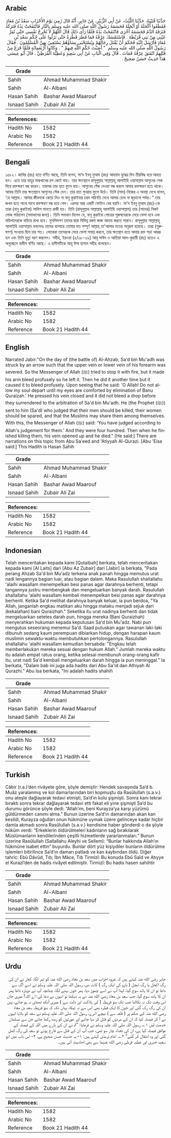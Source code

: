 ## Arabic


<div dir="rtl" lang="ar" style={{fontSize:'larger',backgroundColor:'#f8f9fa',padding:20}}>
حَدَّثَنَا قُتَيْبَةُ، حَدَّثَنَا اللَّيْثُ، عَنْ أَبِي الزُّبَيْرِ، عَنْ جَابِرٍ، أَنَّهُ قَالَ رُمِيَ يَوْمَ الأَحْزَابِ سَعْدُ بْنُ مُعَاذٍ فَقَطَعُوا أَكْحَلَهُ أَوْ أَبْجَلَهُ فَحَسَمَهُ رَسُولُ اللَّهِ صلى الله عليه وسلم بِالنَّارِ فَانْتَفَخَتْ يَدُهُ فَتَرَكَهُ فَنَزَفَهُ الدَّمُ فَحَسَمَهُ أُخْرَى فَانْتَفَخَتْ يَدُهُ فَلَمَّا رَأَى ذَلِكَ قَالَ اللَّهُمَّ لاَ تُخْرِجْ نَفْسِي حَتَّى تُقِرَّ عَيْنِي مِنْ بَنِي قُرَيْظَةَ ‏.‏ فَاسْتَمْسَكَ عِرْقُهُ فَمَا قَطَرَ قَطْرَةً حَتَّى نَزَلُوا عَلَى حُكْمِ سَعْدِ بْنِ مُعَاذٍ فَأَرْسَلَ إِلَيْهِ فَحَكَمَ أَنْ يُقْتَلَ رِجَالُهُمْ وَيُسْتَحْيَى نِسَاؤُهُمْ يَسْتَعِينُ بِهِنَّ الْمُسْلِمُونَ ‏.‏ فَقَالَ رَسُولُ اللَّهِ صلى الله عليه وسلم ‏ "‏ أَصَبْتَ حُكْمَ اللَّهِ فِيهِمْ ‏"‏ ‏.‏ وَكَانُوا أَرْبَعَمِائَةٍ فَلَمَّا فَرَغَ مِنْ قَتْلِهِمُ انْفَتَقَ عِرْقُهُ فَمَاتَ ‏.‏ قَالَ وَفِي الْبَابِ عَنْ أَبِي سَعِيدٍ وَعَطِيَّةَ الْقُرَظِيِّ ‏.‏ قَالَ أَبُو عِيسَى هَذَا حَدِيثٌ حَسَنٌ صَحِيحٌ ‏.‏
</div>
<div style={{backgroundColor:'#f8f9fa',padding:20, marginBottom: 10}}><table> <thead> <tr> <th>Grade</th> <th></th> </tr> </thead> <tbody> <tr><td>Sahih</td><td>Ahmad Muhammad Shakir</td></tr><tr><td>Sahih</td><td>Al-Albani</td></tr><tr><td>Hasan Sahih</td><td>Bashar Awad Maarouf</td></tr><tr><td>Isnaad Sahih</td><td>Zubair Ali Zai</td></tr></tbody></table><table> <thead> <tr> <th>References:</th> <th></th> </tr> </thead> <tbody><tr><td>Hadith No</td><td>1582</td></tr><tr><td>Arabic No</td><td>1582</td></tr><tr><td>Reference</td><td>Book 21 Hadith 44</td></tr></tbody></table></div>

## Bengali


<div dir="ltr" lang="bn" style={{fontSize:'larger',backgroundColor:'#f8f9fa',padding:20}}>
১৫৮২। জাবির (রাঃ) হতে বর্ণিত আছে, তিনি বলেন, সা’দ ইবনু মুআয (রাঃ) আহযাব যুদ্ধের দিন তীরবিদ্ধ হয়ে আহত হন। এতে তার বাহুর মাঝখানের রগ কেটে যায়। তার ক্ষতস্থানে রাসূলুল্লাহ সাল্লাল্লাহু আলাইহি ওয়াসাল্লাম আগুনের সেক দিয়ে রক্তক্ষরণ বন্ধ করেন। তারপর তার হাত ফুলে যায়। আগুনের সেঁক দেওয়া বন্ধ করলে আবার রক্তক্ষরণ হতে থাকে। আবার তিনি তার ক্ষতস্থানে আগুনের সেঁক দেন। তার হাত পুনরায় ফুলে উঠে। তিনি (সাদ) নিজের এ অবস্থা দেখে বলেন, ‘হে আল্লাহ। আমার জীবনকে কেড়ে নিও না বানু কুরাইযার চরম পরিণতি দেখে আমার চোখ না জুড়ানো পর্যন্ত।” তার জখম হতে সাথে সাথে রক্তক্ষরণ বন্ধ হয়ে গেল। এরপর আর একটি ফোটাও বের হয়নি। সা'দ ইবনু মুআয (রাঃ)-কে তারা (বানু কুরাইযা) সালিশ মানতে রাজী হয়। তিনি (রাসূলুল্লাহ সাল্লাল্লাহু আলাইহি ওয়াসাল্লাম) তার (সাদের) নিকট লোক পাঠালেন (সমাধানের জন্য)। তিনি সমাধান দিলেন যে, বানু কুরাইযা গোত্রের পুরুষদেরকে মেরে ফেলা হবে এবং মহিলাদেরকে বাচিয়ে রাখা হবে। মুসলিমগণ তাদের দ্বারা বিভিন্ন রকম কাজ আদায় করতে পারবে। রাসূলুল্লাহ সাল্লাল্লাহু আলাইহি ওয়াসাল্লাম বললেনঃ তাদের ব্যাপারে তোমার মত সম্পূর্ণ আল্লাহ্ তা'আলার মতের অনুরূপ হয়েছে। তারা (পুরুষগণ) সংখ্যায় ছিল চার শত। লোকেরা তাদেরকে মেরে ফেলা সমাপ্ত করলে, তার ক্ষতস্থান হতে আবার রক্ত পড়া আরম্ভ হল এবং তিনি মৃত্যু বরণ করলেন। সহীহ, ইরওয়া (৫/৩৮-৩৯) আবূ সাঈদ ও আতিয়া আল-কুরায়ী (রাঃ) হতেও এ অনুচ্ছেদে হাদীস বর্ণিত আছে। এ হাদীসটিকে আবূ ঈসা হাসান সহীহ বলেছেন।
</div>
<div style={{backgroundColor:'#f8f9fa',padding:20, marginBottom: 10}}><table> <thead> <tr> <th>Grade</th> <th></th> </tr> </thead> <tbody> <tr><td>Sahih</td><td>Ahmad Muhammad Shakir</td></tr><tr><td>Sahih</td><td>Al-Albani</td></tr><tr><td>Hasan Sahih</td><td>Bashar Awad Maarouf</td></tr><tr><td>Isnaad Sahih</td><td>Zubair Ali Zai</td></tr></tbody></table><table> <thead> <tr> <th>References:</th> <th></th> </tr> </thead> <tbody><tr><td>Hadith No</td><td>1582</td></tr><tr><td>Arabic No</td><td>1582</td></tr><tr><td>Reference</td><td>Book 21 Hadith 44</td></tr></tbody></table></div>

## English


<div dir="ltr" lang="en" style={{fontSize:'larger',backgroundColor:'#f8f9fa',padding:20}}>
Narrated Jabir:"On the day of (the battle of) Al-Ahzab, Sa'd bin Mu'adh was struck by an arrow such that the upper vein or lower vein of his forearm was severed. So the Messenger of Allah (ﷺ) tried to stop it with fire, but it made his arm bleed profusely so he left it. Then he did it another time but it caused it to bleed profusely. Upon seeing that he said: 'O Allah! Do not allow my soul depart until my eyes are comforted by elimination of Banu Quraizah.' He pressed his vein closed and it did not bleed a drop before they surrendered to the arbitration of Sa'd bin Mu'adh. He (the Prophet (ﷺ)) sent to him (Sa'd) who judged that their men should be killed, their women should be spared, and that the Muslims may share them among themselves. With this, the Messenger of Allah (ﷺ) said: 'You have judged according to Allah's judgement for them.' And they were four hundred. Then when he finished killing them, his vein opened up and he died." [He said:] There are narrations on this topic from Abu Sa'eed and 'Atiyyah Al-Qurazi. [Abu 'Eisa said:] This Hadith is Hasan Sahih
</div>
<div style={{backgroundColor:'#f8f9fa',padding:20, marginBottom: 10}}><table> <thead> <tr> <th>Grade</th> <th></th> </tr> </thead> <tbody> <tr><td>Sahih</td><td>Ahmad Muhammad Shakir</td></tr><tr><td>Sahih</td><td>Al-Albani</td></tr><tr><td>Hasan Sahih</td><td>Bashar Awad Maarouf</td></tr><tr><td>Isnaad Sahih</td><td>Zubair Ali Zai</td></tr></tbody></table><table> <thead> <tr> <th>References:</th> <th></th> </tr> </thead> <tbody><tr><td>Hadith No</td><td>1582</td></tr><tr><td>Arabic No</td><td>1582</td></tr><tr><td>Reference</td><td>Book 21 Hadith 44</td></tr></tbody></table></div>

## Indonesian


<div dir="ltr" lang="id" style={{fontSize:'larger',backgroundColor:'#f8f9fa',padding:20}}>
Telah menceritakan kepada kami [Qutaibah] berkata, telah menceritakan kepada kami [Al Laits] dari [Abu Az Zubair] dari [Jabir] ia berkata, "Pada perang Ahzab Sa'd bin Mu'adz terkena anak panah hingga memutus urat nadi lengannya bagian luar, atau bagian dalam. Maka Rasulullah shallallahu 'alaihi wasallam menempelkan besi panas agar darahnya berhenti, tetapi tangannya justru membengkak dan mengeluarkan banyak darah. Rasulullah shallallahu 'alaihi wasallam kembali menempelkan besi panas agar darahnya berhenti. Ketika Sa'd melihat darahnya banyak keluar, ia pun berdoa, "Ya Allah, janganlah engkau matikan aku hingga mataku menjadi sejuk dari (kekalahan) bani Quraizhah." Seketika itu urat nadinya berhenti dan tidak mengeluarkan setetes darah pun, hingga mereka (Bani Quraizhah) menyerahkan hukuman kepada keputusan Sa'd bin Mu'adz. Nabi pun mengutus seseorang menemui Sa'd. Saad putuskan agar tawanan laki-laki dibunuh sedang kaum perempuan dibiarkan hidup, dengan harapan kaum muslimin sewaktu-waktu membutuhkan pertolongannya. Rasulullah shallallahu 'alaihi wasallam kemudian bersabda: "Engkau telah memberlakukan mereka sesuai dengan hukum Allah." Jumlah mereka waktu itu adalah empat ratus orang, ketika selesai membunuh orang-orang kafir itu, urat nadi Sa'd kembali mengeluarkan darah hingga ia pun meninggal." Ia berkata, "Dalam bab ini juga ada hadits dari Abu Sa'id dan Athiyah Al Qurazhi." Abu Isa berkata, "Ini adalah hadits shahih
</div>
<div style={{backgroundColor:'#f8f9fa',padding:20, marginBottom: 10}}><table> <thead> <tr> <th>Grade</th> <th></th> </tr> </thead> <tbody> <tr><td>Sahih</td><td>Ahmad Muhammad Shakir</td></tr><tr><td>Sahih</td><td>Al-Albani</td></tr><tr><td>Hasan Sahih</td><td>Bashar Awad Maarouf</td></tr><tr><td>Isnaad Sahih</td><td>Zubair Ali Zai</td></tr></tbody></table><table> <thead> <tr> <th>References:</th> <th></th> </tr> </thead> <tbody><tr><td>Hadith No</td><td>1582</td></tr><tr><td>Arabic No</td><td>1582</td></tr><tr><td>Reference</td><td>Book 21 Hadith 44</td></tr></tbody></table></div>

## Turkish


<div dir="ltr" lang="tr" style={{fontSize:'larger',backgroundColor:'#f8f9fa',padding:20}}>
Câbir (r.a.)’den rivâyete göre, şöyle demiştir: Hendek savaşında Sa’d b. Muâz yaralanmış ve kol damarlarından biri kopmuştu da Rasûlullah (s.a.v.) onu ateşle dağlayarak tedavi etmişti, Sa’d’ın kolu şişmişti. Sonra kanı tekrar bıraktı sonra tekrar dağlayarak tedavi etti fakat eli yine şişmişti Sa’d bu durumu görünce şöyle dedi: “Allah’ım, beni Kurayza’ya karşı yüzümü güldürmeden canımı alma.” Bunun üzerine Sa’d’ın damarından akan kan kesildi, Kurayza oğulları onun hükmüne uymak üzere gelinceye kadar hiçbir damla akmadı sonra Rasûlullah (s.a.v.) kendisine haber gönderdi o da şöyle hüküm verdi: “Erkeklerin öldürülmeleri kadınların sağ bırakılarak Müslümanların kendilerinden çeşitli hizmetlerde yararlanmaları.” Bunun üzerine Rasûlullah (Sallallahu Aleyhi ve Sellem): “Bunlar hakkında Allah’ın hükmüne isabet ettin” buyurdu. Bunlar dört yüz kişiydiler bunların öldürülme işlemleri bitirilince Sa’d’ın damarı patladı ve kan kaybından öldü. Diğer tahric: Ebû Dâvûd, Tıb; İbn Mâce, Tıb Tirmizî: Bu konuda Ebû Saîd ve Atıyye el Kurazî’den de hadis rivâyet edilmiştir. Tirmizî: Bu hadis hasen sahihtir
</div>
<div style={{backgroundColor:'#f8f9fa',padding:20, marginBottom: 10}}><table> <thead> <tr> <th>Grade</th> <th></th> </tr> </thead> <tbody> <tr><td>Sahih</td><td>Ahmad Muhammad Shakir</td></tr><tr><td>Sahih</td><td>Al-Albani</td></tr><tr><td>Hasan Sahih</td><td>Bashar Awad Maarouf</td></tr><tr><td>Isnaad Sahih</td><td>Zubair Ali Zai</td></tr></tbody></table><table> <thead> <tr> <th>References:</th> <th></th> </tr> </thead> <tbody><tr><td>Hadith No</td><td>1582</td></tr><tr><td>Arabic No</td><td>1582</td></tr><tr><td>Reference</td><td>Book 21 Hadith 44</td></tr></tbody></table></div>

## Urdu


<div dir="rtl" lang="ur" style={{fontSize:'larger',backgroundColor:'#f8f9fa',padding:20}}>
جابر رضی الله عنہ کہتے ہیں کہ غزوہ احزاب میں سعد بن معاذ رضی الله عنہ کو تیر لگا، کفار نے ان کی رگ اکحل یا رگ ابجل ( بازو کی ایک رگ ) کاٹ دی، رسول اللہ صلی اللہ علیہ وسلم نے اسے آگ سے داغا تو ان کا ہاتھ سوج گیا، لہٰذا آپ نے اسے چھوڑ دیا، پھر خون بہنے لگا، چنانچہ آپ نے دوبارہ داغا پھر ان کا ہاتھ سوج گیا، جب سعد بن معاذ رضی الله عنہ نے یہ دیکھا تو انہوں نے دعا کی: اے اللہ! میری جان اس وقت تک نہ نکالنا جب تک بنو قریظہ ( کی ہلاکت اور ذلت سے ) میری آنکھ ٹھنڈی نہ ہو جائے، پس ان کی رگ رک گئی اور خون کا ایک قطرہ بھی اس سے نہ ٹپکا، یہاں تک کہ بنو قریظہ سعد بن معاذ رضی الله عنہ کے حکم پر ( قلعہ سے ) نیچے اترے، رسول اللہ صلی اللہ علیہ وسلم نے سعد کو بلایا انہوں نے آ کر فیصلہ کیا کہ ان کے مردوں کو قتل کر دیا جائے اور عورتوں کو زندہ رکھا جائے جن سے مسلمان خدمت لیں ۱؎، رسول اللہ صلی اللہ علیہ وسلم نے فرمایا: ”تم نے ان کے بارے میں اللہ کے فیصلہ کے موافق فیصلہ کیا ہے، ان کی تعداد چار سو تھی، جب آپ ان کے قتل سے فارغ ہوئے تو سعد کی رگ کھل گئی اور وہ انتقال کر گئے“ ۲؎۔ امام ترمذی کہتے ہیں: ۱- یہ حدیث حسن صحیح ہے، ۲- اس باب میں ابو سعید خدری اور عطیہ قرظی رضی الله عنہما سے بھی احادیث آئی ہیں۔
</div>
<div style={{backgroundColor:'#f8f9fa',padding:20, marginBottom: 10}}><table> <thead> <tr> <th>Grade</th> <th></th> </tr> </thead> <tbody> <tr><td>Sahih</td><td>Ahmad Muhammad Shakir</td></tr><tr><td>Sahih</td><td>Al-Albani</td></tr><tr><td>Hasan Sahih</td><td>Bashar Awad Maarouf</td></tr><tr><td>Isnaad Sahih</td><td>Zubair Ali Zai</td></tr></tbody></table><table> <thead> <tr> <th>References:</th> <th></th> </tr> </thead> <tbody><tr><td>Hadith No</td><td>1582</td></tr><tr><td>Arabic No</td><td>1582</td></tr><tr><td>Reference</td><td>Book 21 Hadith 44</td></tr></tbody></table></div>